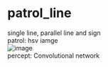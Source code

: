# patrol_line
single line, parallel line and sign  
patrol: hsv iamge  
![image](https://github.com/neur0ste11ar/patrol_line/blob/main/8c56d0927ec400622779266f7bf37bc5.gif)  
percept: Convolutional network

